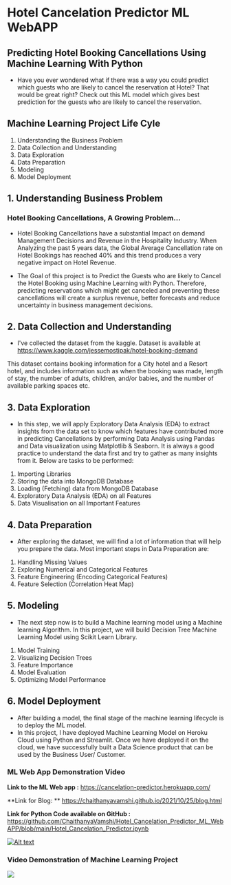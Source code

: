 # Hotel Cancelation Predictor ML WebAPP

## Predicting Hotel Booking Cancellations Using Machine Learning With Python

- Have you ever wondered what if there was a way you could predict which guests who are likely to cancel the reservation at Hotel? That would be great right? Check out this ML model which gives best prediction for the guests who are likely to cancel the reservation.

## Machine Learning Project Life Cyle
1. Understanding the Business Problem
2. Data Collection and Understanding
3. Data Exploration
4. Data Preparation
5. Modeling
6. Model Deployment

## 1. Understanding Business Problem
### Hotel Booking Cancellations, A Growing Problem…
- Hotel Booking Cancellations have a substantial Impact on demand Management Decisions and Revenue in the Hospitality Industry. When Analyzing the past 5 years data, the Global Average Cancellation rate on Hotel Bookings has reached 40% and this trend produces a very negative impact on Hotel Revenue.

- The Goal of this project is to Predict the Guests who are likely to Cancel the Hotel Booking using Machine Learning with Python. Therefore, predicting reservations which might get canceled and preventing these cancellations will create a surplus revenue, better forecasts and reduce uncertainty in business management decisions.

## 2. Data Collection and Understanding

- I've collected the dataset from the kaggle. Dataset is available at https://www.kaggle.com/jessemostipak/hotel-booking-demand

This dataset contains booking information for a City hotel and a Resort hotel, and includes information such as when the booking was made, length of stay, the number of adults, children, and/or babies, and the number of available parking spaces etc.

## 3. Data Exploration

- In this step, we will apply Exploratory Data Analysis (EDA) to extract insights from the data set to know which features have contributed more in predicting Cancellations by performing Data Analysis using Pandas and Data visualization using Matplotlib & Seaborn. It is always a good practice to understand the data first and try to gather as many insights from it. Below are tasks to be performed:

1. Importing Libraries
2. Storing the data into MongoDB Database
3. Loading (Fetching) data from MongoDB Database
4. Exploratory Data Analysis (EDA) on all Features
5. Data Visualisation on all Important Features

## 4. Data Preparation

- After exploring the dataset, we will find a lot of information that will help you prepare the data. Most important steps in Data Preparation are:

1. Handling Missing Values
2. Exploring Numerical and Categorical Features
3. Feature Engineering (Encoding Categorical Features)
4. Feature Selection (Correlation Heat Map)

## 5. Modeling

- The next step now is to build a Machine learning model using a Machine learning Algorithm. In this project, we will build Decision Tree Machine Learning Model using Scikit Learn Library.

1. Model Training
2. Visualizing Decision Trees
3. Feature Importance
4. Model Evaluation
5. Optimizing Model Performance

## 6. Model Deployment

- After building a model, the final stage of the machine learning lifecycle is to deploy the ML model.
- In this project, I have deployed Machine Learning Model on Heroku Cloud using Python and Streamlit. Once we have deployed it on the cloud, we have successfully built a Data Science product that can be used by the Business User/ Customer.

### ML Web App Demonstration Video

**Link to the ML Web app :** <https://cancelation-predictor.herokuapp.com/>

**Link for Blog: ** <https://chaithanyavamshi.github.io/2021/10/25/blog.html>

**Link for Python Code available on GitHub :** <https://github.com/ChaithanyaVamshi/Hotel_Cancelation_Predictor_ML_WebAPP/blob/main/Hotel_Cancelation_Predictor.ipynb>

[![Alt text](https://img.youtube.com/vi/VID/0.jpg)](https://www.youtube.com/embed/aP_RoSbcxGA)

### Video Demonstration of Machine Learning Project

![](https://www.youtube.com/embed/Bv3ioEVN6a4) 
